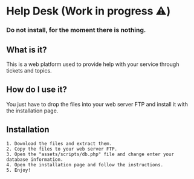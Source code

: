 # Help Desk (Work in progress ⚠️)
### Do not install, for the moment there is nothing.

## What is it?

This is a web platform used to provide help with your service through tickets and topics.

## How do I use it?

You just have to drop the files into your web server FTP and install it with the installation page.

## Installation

    1. Download the files and extract them.
    2. Copy the files to your web server FTP.
    3. Open the "assets/scripts/db.php" file and change enter your database information.
    4. Open the installation page and follow the instructions.
    5. Enjoy!
